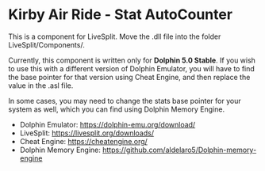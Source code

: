 # Kirby Air Ride - Stat AutoCounter

This is a component for LiveSplit. Move the .dll file into the folder LiveSplit/Components/.

Currently, this component is written only for **Dolphin 5.0 Stable**. If you wish to use this with a different version of Dolphin Emulator, you will have to find the base pointer for that version using Cheat Engine, and then replace the value in the .asl file.

In some cases, you may need to change the stats base pointer for your system as well, which you can find using Dolphin Memory Engine.

- Dolphin Emulator: https://dolphin-emu.org/download/
- LiveSplit: https://livesplit.org/downloads/
- Cheat Engine: https://cheatengine.org/
- Dolphin Memory Engine: https://github.com/aldelaro5/Dolphin-memory-engine
